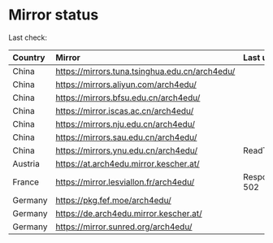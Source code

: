 <script src="./time.js"></script>
# Mirror status
Last check: <script type="text/javascript">localize(1697660290.5572522);</script>

|Country|Mirror|Last update|
|:------|:-----|:----------|
|China|https://mirrors.tuna.tsinghua.edu.cn/arch4edu/|<script type="text/javascript">localize(1697610764);</script>|
|China|https://mirrors.aliyun.com/arch4edu/|<script type="text/javascript">localize(1697610764);</script>|
|China|https://mirrors.bfsu.edu.cn/arch4edu/|<script type="text/javascript">localize(1697481218);</script>|
|China|https://mirror.iscas.ac.cn/arch4edu/|<script type="text/javascript">localize(1697610764);</script>|
|China|https://mirrors.nju.edu.cn/arch4edu/|<script type="text/javascript">localize(1697567745);</script>|
|China|https://mirrors.sau.edu.cn/arch4edu/|<script type="text/javascript">localize(1697653993);</script>|
|China|https://mirrors.ynu.edu.cn/arch4edu/|ReadTimeout|
|Austria|https://at.arch4edu.mirror.kescher.at/|<script type="text/javascript">localize(1697653993);</script>|
|France|https://mirror.lesviallon.fr/arch4edu/|Response 502|
|Germany|https://pkg.fef.moe/arch4edu/|<script type="text/javascript">localize(1697653993);</script>|
|Germany|https://de.arch4edu.mirror.kescher.at/|<script type="text/javascript">localize(1697653993);</script>|
|Germany|https://mirror.sunred.org/arch4edu/|<script type="text/javascript">localize(1697653993);</script>|

<script src="./tablefilter/tablefilter.js"></script>
<script src="./table.js"></script>